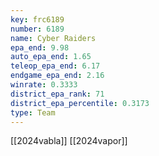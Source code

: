 ```yaml
---
key: frc6189
number: 6189
name: Cyber Raiders
epa_end: 9.98
auto_epa_end: 1.65
teleop_epa_end: 6.17
endgame_epa_end: 2.16
winrate: 0.3333
district_epa_rank: 71
district_epa_percentile: 0.3173
type: Team
---
```

[[2024vabla]]
[[2024vapor]]
